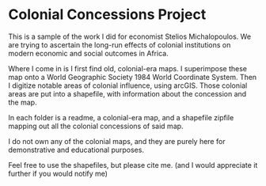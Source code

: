 # Colonial Concessions Project

This is a sample of the work I did for economist Stelios Michalopoulos. We are trying to ascertain the long-run effects of colonial institutions on modern economic and social outcomes in Africa. 

Where I come in is I first find old, colonial-era maps. I superimpose these map onto a World Geographic Society 1984 World Coordinate System. Then I digitize notable areas of colonial influence, using arcGIS. Those colonial areas are put into a shapefile, with information about the concession and the map.

In each folder is a readme, a colonial-era map, and a shapefile zipfile mapping out all the colonial concessions of said map.

I do not own any of the colonial maps, and they are purely here for demonstrative and educational purposes.

Feel free to use the shapefiles, but please cite me. (and I would appreciate it further if you would notify me)

